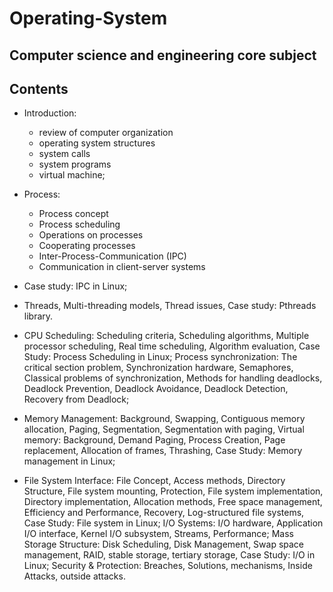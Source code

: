 # Operating-System

## Computer science and engineering core subject

## Contents

- Introduction: 
  - review of computer organization
  - operating system structures
  - system calls
  - system programs
  - virtual machine; 
- Process: 
  - Process concept
  - Process scheduling
  - Operations on processes
  - Cooperating processes
  - Inter-Process-Communication (IPC)
  - Communication in client-server systems
- Case study: IPC in Linux;
- Threads, Multi-threading models, Thread issues, Case study: Pthreads library. 

- CPU Scheduling: Scheduling criteria, Scheduling algorithms, Multiple processor scheduling, Real time scheduling, Algorithm evaluation, Case Study: Process Scheduling in Linux; Process synchronization: The critical section problem, Synchronization hardware, Semaphores, Classical problems of synchronization, Methods for handling deadlocks, Deadlock Prevention, Deadlock Avoidance, Deadlock Detection, Recovery from Deadlock; 

- Memory Management: Background, Swapping, Contiguous memory allocation, Paging, Segmentation, Segmentation with paging, Virtual memory: Background, Demand Paging, Process Creation, Page replacement, Allocation of frames, Thrashing, Case Study: Memory management in Linux; 

- File System Interface: File Concept, Access methods, Directory Structure, File system mounting, Protection, File system implementation, Directory implementation, Allocation methods, Free space management, Efficiency and Performance, Recovery, Log-structured file systems, Case Study: File system in Linux; I/O Systems: I/O hardware, Application I/O interface, Kernel I/O subsystem, Streams, Performance; Mass Storage Structure: Disk Scheduling, Disk Management, Swap space management, RAID, stable storage, tertiary storage, Case Study: I/O in Linux; Security & Protection: Breaches, Solutions, mechanisms, Inside Attacks, outside attacks. 
